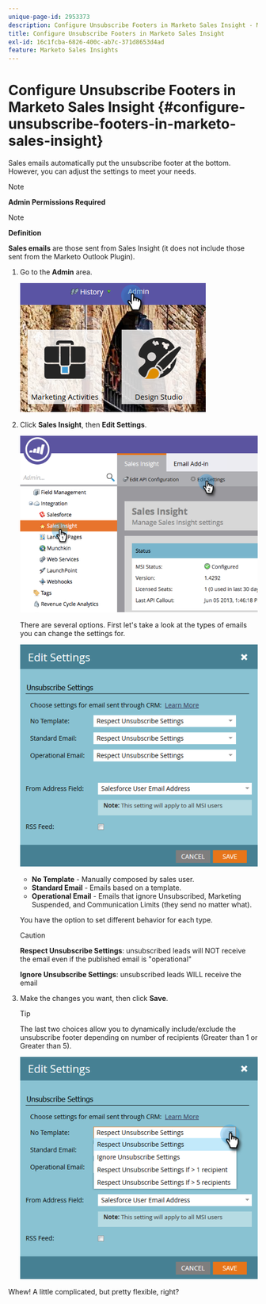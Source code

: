 ```yaml
---
unique-page-id: 2953373
description: Configure Unsubscribe Footers in Marketo Sales Insight - Marketo Docs - Product Documentation
title: Configure Unsubscribe Footers in Marketo Sales Insight
exl-id: 16c1fcba-6826-400c-ab7c-371d8653d4ad
feature: Marketo Sales Insights
---
```

# Configure Unsubscribe Footers in Marketo Sales Insight {#configure-unsubscribe-footers-in-marketo-sales-insight}

Sales emails automatically put the unsubscribe footer at the bottom. However, you can adjust the settings to meet your needs.

>[!NOTE]
>
>**Admin Permissions Required**

>[!NOTE]
>
>**Definition**
>
>**Sales emails** are those sent from Sales Insight (it does not include those sent from the Marketo Outlook Plugin).

1. Go to the **Admin** area.

   ![](assets/one-1.png)

1. Click **Sales Insight**, then **Edit Settings**.

   ![](assets/two-1.png)

   There are several options. First let's take a look at the types of emails you can change the settings for.

   ![](assets/three-1.png)

    * **No Template** - Manually composed by sales user.
    * **Standard Email** - Emails based on a template.
    * **Operational Email** - Emails that ignore Unsubscribed, Marketing Suspended, and Communication Limits (they send no matter what).

   You have the option to set different behavior for each type.

   >[!CAUTION]
   >
   >**Respect Unsubscribe Settings**: unsubscribed leads will NOT receive the email even if the published email is "operational"
   >
   >**Ignore Unsubscribe Settings**: unsubscribed leads WILL receive the email

1. Make the changes you want, then click **Save**.

   >[!TIP]
   >
   >The last two choices allow you to dynamically include/exclude the unsubscribe footer depending on number of recipients (Greater than 1 or Greater than 5).

   ![](assets/four-1.png)

Whew! A little complicated, but pretty flexible, right?
